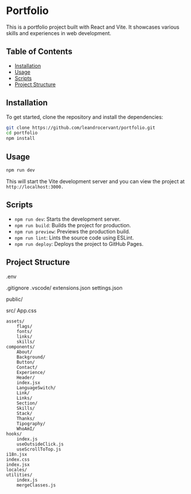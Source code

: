 # Portfolio

This is a portfolio project built with React and Vite. It showcases various skills and experiences in web development.

## Table of Contents

- [Installation](#installation)
- [Usage](#usage)
- [Scripts](#scripts)
- [Project Structure](#project-structure)

## Installation

To get started, clone the repository and install the dependencies:

```sh
git clone https://github.com/leandrocervant/portfolio.git
cd portfolio
npm install
```

## Usage

```sh
npm run dev
```

This will start the Vite development server and you can view the project at `http://localhost:3000.`

## Scripts

- `npm run dev`: Starts the development server.
- `npm run build`: Builds the project for production.
- `npm run preview`: Previews the production build.
- `npm run lint`: Lints the source code using ESLint.
- `npm run deploy`: Deploys the project to GitHub Pages.

## Project Structure

.env

.gitignore
.vscode/
extensions.json
settings.json

public/

src/
App.css

    assets/
        flags/
        fonts/
        links/
        skills/
    components/
        About/
        Background/
        Button/
        Contact/
        Experience/
        Header/
        index.jsx
        LanguageSwitch/
        Link/
        Links/
        Section/
        Skills/
        Stack/
        Thanks/
        Tipography/
        WhoAmI/
    hooks/
        index.js
        useOutsideClick.js
        useScrollToTop.js
    i18n.jsx
    index.css
    index.jsx
    locales/
    utilities/
        index.js
        mergeClasses.js
